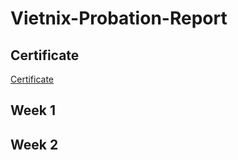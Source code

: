 # Vietnix-Probation-Report

## Certificate
[Certificate](/Certificate/README.md)
## Week 1
## Week 2
